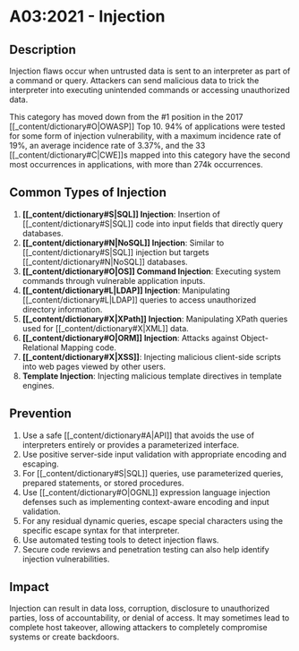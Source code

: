 # A03:2021 - Injection

## Description
Injection flaws occur when untrusted data is sent to an interpreter as part of a command or query. Attackers can send malicious data to trick the interpreter into executing unintended commands or accessing unauthorized data.

This category has moved down from the #1 position in the 2017 [[_content/dictionary#O|OWASP]] Top 10. 94% of applications were tested for some form of injection vulnerability, with a maximum incidence rate of 19%, an average incidence rate of 3.37%, and the 33 [[_content/dictionary#C|CWE]]s mapped into this category have the second most occurrences in applications, with more than 274k occurrences.

## Common Types of Injection
1. **[[_content/dictionary#S|SQL]] Injection**: Insertion of [[_content/dictionary#S|SQL]] code into input fields that directly query databases.
2. **[[_content/dictionary#N|NoSQL]] Injection**: Similar to [[_content/dictionary#S|SQL]] injection but targets [[_content/dictionary#N|NoSQL]] databases.
3. **[[_content/dictionary#O|OS]] Command Injection**: Executing system commands through vulnerable application inputs.
4. **[[_content/dictionary#L|LDAP]] Injection**: Manipulating [[_content/dictionary#L|LDAP]] queries to access unauthorized directory information.
5. **[[_content/dictionary#X|XPath]] Injection**: Manipulating XPath queries used for [[_content/dictionary#X|XML]] data.
6. **[[_content/dictionary#O|ORM]] Injection**: Attacks against Object-Relational Mapping code.
7. **[[_content/dictionary#X|XSS]]**: Injecting malicious client-side scripts into web pages viewed by other users.
8. **Template Injection**: Injecting malicious template directives in template engines.

## Prevention
1. Use a safe [[_content/dictionary#A|API]] that avoids the use of interpreters entirely or provides a parameterized interface.
2. Use positive server-side input validation with appropriate encoding and escaping.
3. For [[_content/dictionary#S|SQL]] queries, use parameterized queries, prepared statements, or stored procedures.
4. Use [[_content/dictionary#O|OGNL]] expression language injection defenses such as implementing context-aware encoding and input validation.
5. For any residual dynamic queries, escape special characters using the specific escape syntax for that interpreter.
6. Use automated testing tools to detect injection flaws.
7. Secure code reviews and penetration testing can also help identify injection vulnerabilities.

## Impact
Injection can result in data loss, corruption, disclosure to unauthorized parties, loss of accountability, or denial of access. It may sometimes lead to complete host takeover, allowing attackers to completely compromise systems or create backdoors. 